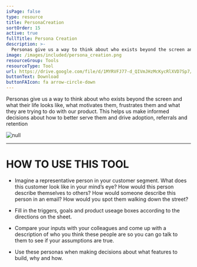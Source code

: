 ```yaml
---
isPage: false
type: resource
title: PersonaCreation
sortOrder: 15
active: true
fullTitle: Persona Creation
description: >-
  Personas give us a way to think about who exists beyond the screen and what their life looks like, what motivates them, frustrates them and what they are trying to do with our product.
image: /images/included/persona_creation.png
resourceGroup: Tools
resourceType: Tool
url: https://drive.google.com/file/d/1MYRVFJ77-d_QIVmJHzMcKycRlXVD7Sp7/view
buttonText: Download
buttonFAIcon: fa arrow-circle-down
---
```

Personas give us a way to think about who exists beyond the screen and what their life looks like, what motivates them, frustrates them and what they are trying to do with our product. This helps us make informed decisions about how to better serve them and drive adoption, referrals and retention

![null](/images/persona_screen.png#center)
*****

# HOW TO USE THIS TOOL

* Imagine a representative person in your customer segment. What does this customer look like in your mind’s eye? How would this person describe themselves to others? How would someone describe this person in an email? How would you spot them walking down the street?

* Fill in the triggers, goals and product useage boxes according to the directions on the sheet.

* Compare your inputs with your colleagues and come up with a description of who you think these people are so you can go talk to them to see if your assumptions are true.

* Use these personas when making decisions about what features to build, why and how.
